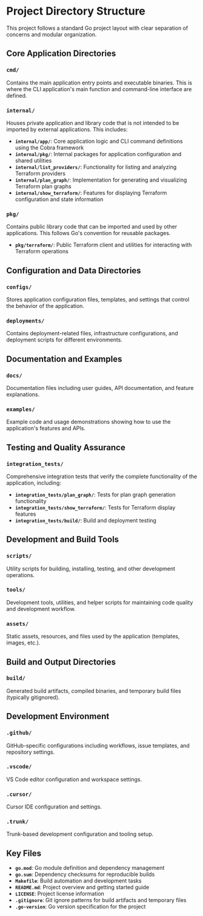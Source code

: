 # Project Directory Structure

This project follows a standard Go project layout with clear separation of concerns and modular organization.

## Core Application Directories

### `cmd/`

Contains the main application entry points and executable binaries. This is where the CLI application's main function and command-line interface are defined.

### `internal/`

Houses private application and library code that is not intended to be imported by external applications. This includes:

- **`internal/app/`**: Core application logic and CLI command definitions using the Cobra framework
- **`internal/pkg/`**: Internal packages for application configuration and shared utilities
- **`internal/list_providers/`**: Functionality for listing and analyzing Terraform providers
- **`internal/plan_graph/`**: Implementation for generating and visualizing Terraform plan graphs
- **`internal/show_terraform/`**: Features for displaying Terraform configuration and state information

### `pkg/`

Contains public library code that can be imported and used by other applications. This follows Go's convention for reusable packages.

- **`pkg/terraform/`**: Public Terraform client and utilities for interacting with Terraform operations

## Configuration and Data Directories

### `configs/`

Stores application configuration files, templates, and settings that control the behavior of the application.

### `deployments/`

Contains deployment-related files, infrastructure configurations, and deployment scripts for different environments.

## Documentation and Examples

### `docs/`

Documentation files including user guides, API documentation, and feature explanations.

### `examples/`

Example code and usage demonstrations showing how to use the application's features and APIs.

## Testing and Quality Assurance

### `integration_tests/`

Comprehensive integration tests that verify the complete functionality of the application, including:

- **`integration_tests/plan_graph/`**: Tests for plan graph generation functionality
- **`integration_tests/show_terraform/`**: Tests for Terraform display features
- **`integration_tests/build/`**: Build and deployment testing

## Development and Build Tools

### `scripts/`

Utility scripts for building, installing, testing, and other development operations.

### `tools/`

Development tools, utilities, and helper scripts for maintaining code quality and development workflow.

### `assets/`

Static assets, resources, and files used by the application (templates, images, etc.).

## Build and Output Directories

### `build/`

Generated build artifacts, compiled binaries, and temporary build files (typically gitignored).

## Development Environment

### `.github/`

GitHub-specific configurations including workflows, issue templates, and repository settings.

### `.vscode/`

VS Code editor configuration and workspace settings.

### `.cursor/`

Cursor IDE configuration and settings.

### `.trunk/`

Trunk-based development configuration and tooling setup.

## Key Files

- **`go.mod`**: Go module definition and dependency management
- **`go.sum`**: Dependency checksums for reproducible builds
- **`Makefile`**: Build automation and development tasks
- **`README.md`**: Project overview and getting started guide
- **`LICENSE`**: Project license information
- **`.gitignore`**: Git ignore patterns for build artifacts and temporary files
- **`.go-version`**: Go version specification for the project
